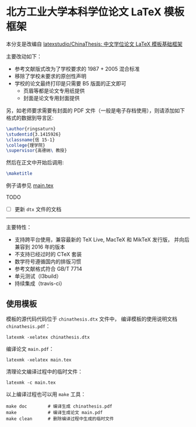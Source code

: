 # 北方工业大学本科学位论文 LaTeX 模板框架

本分支是改编自 [latexstudio/ChinaThesis: 中文学位论文 LaTeX 模板基础框架](https://github.com/latexstudio/ChinaThesis)

主要改动如下：

- 参考文献版式改为了学校要求的 1987 + 2005 混合标准
- 移除了学校未要求的原创性声明
- 学校的论文最终打印是只需要 B5 版面的正文即可
  - 页眉等都是论文专用纸提供
  - 封面是论文专用封面提供

另，如老师要求需要有封面的 PDF 文件（一般是电子存档使用），则请添加如下格式的数据到导言区:

```latex
\author{ringsaturn}
\studentid{3.1415926}
\classname{信 15-1}
\college{理学院}
\supervisor{高德纳\ 教授}
```

然后在正文中开始后调用:

```latex
\maketitle
```

例子请参见 [main.tex](./main.tex)

<!-- - [截止于 2019-05-22 的最新样式版本](https://github.com/ringsaturn/NCUT-Thesis/commit/bc816b8ee6b26bc6f8461734345fca203e6ca3f3) 暂时不支持格式比较完善的英文封面（不过学校也不要求英文封面） -->

TODO

- [ ] 更新 `dtx` 文件的文档

******

主要特性：
- 支持跨平台使用，兼容最新的 TeX Live, MacTeX 和 MikTeX 发行版，
  并向后兼容到 2016 年的版本
- 不支持已经过时的 CTeX 套装
- 数学符号遵循国内的排版习惯
- 参考文献格式符合 GB/T 7714
- 单元测试（l3build）
- 持续集成（travis-ci）



## 使用模板

模板的源代码代码位于 `chinathesis.dtx` 文件中，
编译模板的使用说明文档 `chinathesis.pdf`：
```
latexmk -xelatex chinathesis.dtx
```

编译论文 `main.pdf`：
```
latexmk -xelatex main.tex
```

清理论文编译过程中的临时文件：
```
latexmk -c main.tex
```

以上编译过程也可以用 `make` 工具：
```
make doc        # 编译生成 chinathesis.pdf
make            # 编译生成论文 main.pdf
make clean      # 删除编译过程中生成的临时文件
```
